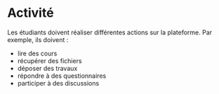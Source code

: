 
# Activité

Les étudiants doivent réaliser différentes actions sur la plateforme. Par exemple, ils doivent :
- lire des cours
- récupérer des fichiers
- déposer des travaux 
- répondre à des questionnaires 
- participer à des discussions
